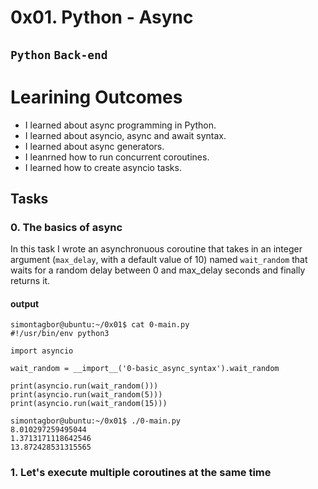 # 0x01. Python - Async
## `Python` `Back-end` 

# Learining Outcomes
* I learned about async programming in Python.
* I learned about asyncio, async and await syntax.
* I learned about async generators.
* I leanrned how to run concurrent coroutines.
* I learned how to create asyncio tasks.

## Tasks
### 0. The basics of async
In this task I wrote an asynchronuous coroutine that takes in an integer argument (`max_delay`, with a default value of 10) named `wait_random` that waits for a random delay between 0 and max_delay seconds and finally returns it.
#### output
```
simontagbor@ubuntu:~/0x01$ cat 0-main.py
#!/usr/bin/env python3

import asyncio

wait_random = __import__('0-basic_async_syntax').wait_random

print(asyncio.run(wait_random()))
print(asyncio.run(wait_random(5)))
print(asyncio.run(wait_random(15)))

simontagbor@ubuntu:~/0x01$ ./0-main.py
8.010297259495044
1.3713171118642546
13.872428531315565

```

### 1. Let's execute multiple coroutines at the same time 
